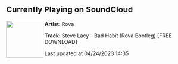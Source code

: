 ## Currently Playing on SoundCloud

[<img align="left" width="100" src="https://i1.sndcdn.com/artworks-Fdn4IFEcJdpWH9TR-Ob3W8A-t500x500.jpg">](https://soundcloud.com/rovasrevenge/steve-lacy-bad-habit-rova-bootleg-free-download)

**Artist**: Rova 

**Track**: Steve Lacy - Bad Habit (Rova Bootleg) [FREE DOWNLOAD]

Last updated at 04/24/2023 14:35
